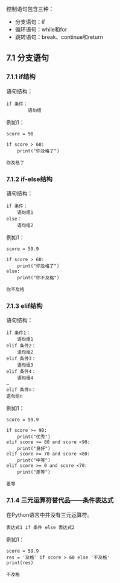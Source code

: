 控制语句包含三种：  
* 分支语句：if
* 循环语句：while和for
* 跳转语句：break、continue和return

## 7.1 分支语句

### 7.1.1 if结构

语句结构：  

    if 条件：
            语句组

例如1：  

    score = 90

    if score > 60:
        print("你及格了")

    你及格了

### 7.1.2 if-else结构

语句结构：  

    if 条件：
        语句组1
    else：
        语句组2

例如1：  

    score = 59.9

    if score > 60:
        print("你及格了")
    else:
        print("你不及格")

    你不及格

### 7.1.3 elif结构

语句结构：  

    if 条件1：
        语句组1
    elif 条件2：
        语句组2
    elif 条件3：
        语句组3
    elif 条件4：
        语句组4
    …
    elif 条件n：
    语句组n

例如1：  

    score = 59.9

    if score >= 90:
        print("优秀")
    elif score >= 80 and score <90:
        print("良好")
    elif score >= 70 and score <80:
        print("中等")
    elif score >= 0 and score <70:
        print("差等")

    差等

### 7.1.4 三元运算符替代品——条件表达式

在Python语言中并没有三元运算符。

    表达式1 if 条件 else 表达式2

例如1：  

    score = 59.9
    res = '及格' if score > 60 else '不及格'
    print(res)

    不及格
